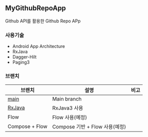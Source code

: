 ## MyGithubRepoApp

Github API를 활용한 Github Repo APp

### 사용기술
- Android App Architecture
- RxJava
- Dagger-Hilt
- Paging3

### 브랜치
|     브랜치     | 설명 | 비고 |
| ------------- | ------------- | ------------- |
| [main](https://github.com/eshc123/MyGithubRepoApp/tree/main) | Main branch | |
| [RxJava](https://github.com/eshc123/MyGithubRepoApp/tree/rxjava3) | RxJava3 사용 | |
| Flow | Flow 사용(예정) | |
| Compose + Flow | Compose 기반 + Flow 사용(예정) | |

